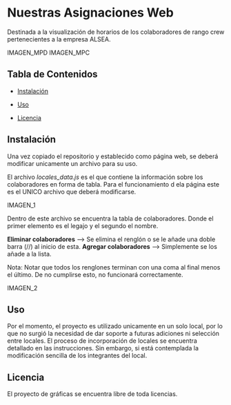 # Nuestras Asignaciones Web

Destinada a la visualización de horarios de los colaboradores de rango crew pertenecientes a la empresa ALSEA. 

IMAGEN_MPD IMAGEN_MPC

## Tabla de Contenidos

- [Instalación](#instalación)
- [Uso](#uso)

- [Licencia](#licencia)

## Instalación
Una vez copiado el repositorio y establecido como página web, se deberá modificar unicamente un archivo para su uso.

El archivo *locales_data.js* es el que contiene la información sobre los colaboradores en forma de tabla. 
Para el funcionamiento d ela página este es el UNICO archivo que deberá modificarse. 

IMAGEN_1

Dentro de este archivo se encuentra la tabla de colaboradores. 
Donde el primer elemento es el legajo y el segundo el nombre. 

**Eliminar colaboradores** --> Se elimina el renglón o se le añade una doble barra (//) al inicio de esta.
**Agregar colaboradores** --> Simplemente se los añade a la lista. 

Nota: Notar que todos los renglones terminan con una coma al final menos el último. De no cumplirse esto, no funcionará correctamente.

IMAGEN_2

## Uso

Por el momento, el proyecto es utilizado unicamente en un solo local, por lo que no surgió la necesidad de dar soporte a futuras adiciones ni selección entre locales. El proceso de incorporación de locales se encuentra detallado en las instrucciones.
Sin embargo, si está contemplada la modificación sencilla de los integrantes del local. 

## Licencia

El proyecto de gráficas se encuentra libre de toda licencias. 
